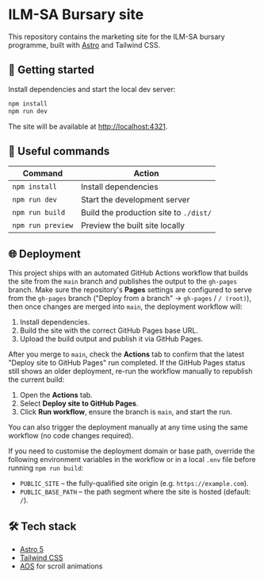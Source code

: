 # ILM-SA Bursary site

This repository contains the marketing site for the ILM-SA bursary programme, built with [Astro](https://astro.build/) and Tailwind CSS.

## 🚀 Getting started

Install dependencies and start the local dev server:

```bash
npm install
npm run dev
```

The site will be available at [http://localhost:4321](http://localhost:4321).

## 🧞 Useful commands

| Command | Action |
| --- | --- |
| `npm install` | Install dependencies |
| `npm run dev` | Start the development server |
| `npm run build` | Build the production site to `./dist/` |
| `npm run preview` | Preview the built site locally |

## 🌐 Deployment

This project ships with an automated GitHub Actions workflow that builds the site from the `main` branch and publishes the output to the `gh-pages` branch. Make sure the repository's **Pages** settings are configured to serve from the `gh-pages` branch ("Deploy from a branch" → `gh-pages` / `/ (root)`), then once changes are merged into `main`, the deployment workflow will:

1. Install dependencies.
2. Build the site with the correct GitHub Pages base URL.
3. Upload the build output and publish it via GitHub Pages.

After you merge to `main`, check the **Actions** tab to confirm that the latest "Deploy site to GitHub Pages" run completed. If
the GitHub Pages status still shows an older deployment, re-run the workflow manually to republish the current build:

1. Open the **Actions** tab.
2. Select **Deploy site to GitHub Pages**.
3. Click **Run workflow**, ensure the branch is `main`, and start the run.

You can also trigger the deployment manually at any time using the same workflow (no code changes required).

If you need to customise the deployment domain or base path, override the following environment variables in the workflow or in a local `.env` file before running `npm run build`:

- `PUBLIC_SITE` – the fully-qualified site origin (e.g. `https://example.com`).
- `PUBLIC_BASE_PATH` – the path segment where the site is hosted (default: `/`).

## 🛠️ Tech stack

- [Astro 5](https://docs.astro.build/)
- [Tailwind CSS](https://tailwindcss.com/)
- [AOS](https://michalsnik.github.io/aos/) for scroll animations
